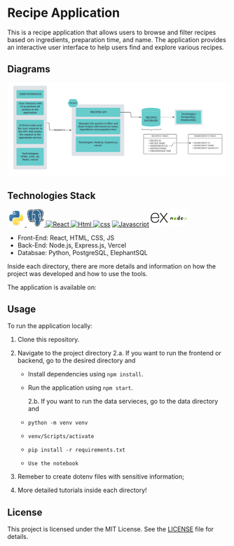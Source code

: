 # Recipe Application

This is a recipe application that allows users to browse and filter recipes based on ingredients, preparation time, and name. The application provides an interactive user interface to help users find and explore various recipes.

## Diagrams

![Alt text](diagram.png)

## Technologies Stack

<a href="https://www.python.org" target="_blank" rel="noreferrer"> <img src="https://raw.githubusercontent.com/devicons/devicon/master/icons/python/python-original.svg" alt="python" width="40" height="40"/> </a>
<a href="https://https://www.postgresql.org/" target="_blank" rel="noreferrer"> <img src="https://raw.githubusercontent.com/devicons/devicon/master/icons/postgresql/postgresql-original.svg" alt="mysql" width="40" height="40"/> </a>
<a href="https://react.dev" target="_blank" rel="noreferrer"> <img src="https://cdn.jsdelivr.net/gh/devicons/devicon/icons/react/react-original.svg" alt="React" width="40" height="40"/> </a>
<a href="https://developer.mozilla.org/pt-BR/docs/Web/HTML" target="_blank" rel="noreferrer"> <img src="https://cdn.jsdelivr.net/gh/devicons/devicon/icons/html5/html5-plain-wordmark.svg" alt="Html" width="40" height="40"/> </a>
<a href="https://developer.mozilla.org/pt-BR/docs/Web/CSS" target="_blank" rel="noreferrer"> <img src="https://cdn.jsdelivr.net/gh/devicons/devicon/icons/css3/css3-plain-wordmark.svg" alt="css" width="40" height="40"/></a>
<a href="https://developer.mozilla.org/pt-BR/docs/Web/JavaScript" target="_blank" rel="noreferrer"> <img src="https://cdn.jsdelivr.net/gh/devicons/devicon/icons/javascript/javascript-original.svg" alt="Javascript" width="40" height="40"/></a>
<a href="https://expressjs.com/pt-br/" target="_blank" rel="noreferrer"> <img src="https://raw.githubusercontent.com/devicons/devicon/master/icons/express/express-original.svg" alt="Express.js" width="40" height="40"/></a>
<a href="https://nodejs.org/en" target="_blank" rel="noreferrer"> <img src="https://raw.githubusercontent.com/devicons/devicon/master/icons/nodejs/nodejs-original-wordmark.svg" alt="Node.js" width="40" height="40"/></a>

- Front-End: React, HTML, CSS, JS
- Back-End: Node.js, Express.js, Vercel
- Databsae: Python, PostgreSQL, ElephantSQL

Inside each directory, there are more details and information on how the project was developed and how to use the tools.

The application is available on:

## Usage

To run the application locally:

1. Clone this repository.
2. Navigate to the project directory
   2.a. If you want to run the frontend or backend, go to the desired directory and

   - Install dependencies using `npm install`.
   - Run the application using `npm start`.

     2.b. If you want to run the data servieces, go to the data directory and

   - `python -m venv venv`
   - `venv/Scripts/activate`
   - `pip install -r requirements.txt`
   - `Use the notebook`

3. Remeber to create dotenv files with sensitive information;

4. More detailed tutorials inside each directory!

## License

This project is licensed under the MIT License. See the [LICENSE](LICENSE) file for details.
